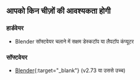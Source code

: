 ## आपको किन चीज़ों की आवश्यकता होगी

### हार्डवेयर

+ Blender सॉफ्टवेयर चलाने में सक्षम डेस्कटॉप या लैपटॉप कंप्यूटर

### सॉफ्टवेयर

+ [Blender](https://www.blender.org/download/){:target="_blank"} (v2.73 या उससे उच्च)